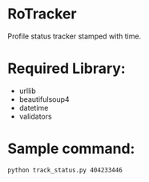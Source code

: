 # RoTracker
Profile status tracker stamped with time.
# Required Library:
- urllib
- beautifulsoup4
- datetime
- validators
# Sample command:
```
python track_status.py 404233446
```
